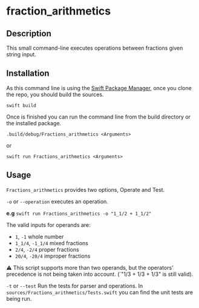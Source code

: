 # fraction_arithmetics
## Description
This small command-line executes operations between fractions given string input.

## Installation
As this command line is using the [Swift Package Manager](https://swift.org/package-manager/), once you clone the repo, you should build the sources.

`swift build`

Once is finished you can run the command line from the build directory or the installed package.

`.build/debug/Fractions_arithmetics <Arguments>`

or

`swift run Fractions_arithmetics <Arguments>`

## Usage
`Fractions_arithmetics` provides two options, Operate and Test.

`-o` or `--operation` executes an operation.

**e.g**
`swift run Fractions_arithmetics -o "1_1/2 + 1_1/2"`

The valid inputs for operands are:
* `1`, `-1` whole number
* `1_1/4`, `-1_1/4` mixed fractions
* `2/4`, `-2/4` proper fractions
* `20/4`, `-20/4` improper fractions

⚠️ This script supports more than two operands, but the operators' precedence is not being taken into account. (`"1/3 + 1/3 + 1/3" is still valid).

`-t` or `--test` Run the tests for parser and operations.
In `sources/Fractions_arithmetics/Tests.swift` you can find the unit tests are being run.
